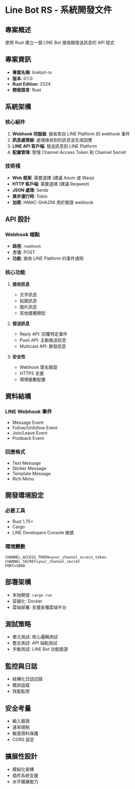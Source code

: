 # Line Bot RS - 系統開發文件

## 專案概述
使用 Rust 建立一個 LINE Bot 接收跟發送訊息的 API 程式

## 專案資訊
- **專案名稱**: linebot-rs
- **版本**: 0.1.0
- **Rust Edition**: 2024
- **開發語言**: Rust

## 系統架構

### 核心組件
1. **Webhook 伺服器**: 接收來自 LINE Platform 的 webhook 事件
2. **訊息處理器**: 處理接收到的訊息並生成回應
3. **LINE API 客戶端**: 發送訊息到 LINE Platform
4. **配置管理**: 管理 Channel Access Token 和 Channel Secret

### 技術棧
- **Web 框架**: 需要選擇 (建議 Axum 或 Warp)
- **HTTP 客戶端**: 需要選擇 (建議 Reqwest)
- **JSON 處理**: Serde
- **異步運行時**: Tokio
- **加密**: HMAC-SHA256 用於驗證 webhook

## API 設計

### Webhook 端點
- **路徑**: `/webhook`
- **方法**: POST
- **功能**: 接收 LINE Platform 的事件通知

### 核心功能
1. **接收訊息**
   - 文字訊息
   - 貼圖訊息
   - 圖片訊息
   - 其他媒體類型

2. **發送訊息**
   - Reply API: 回覆特定事件
   - Push API: 主動推送訊息
   - Multicast API: 群發訊息

3. **安全性**
   - Webhook 簽名驗證
   - HTTPS 支援
   - 環境變數配置

## 資料結構

### LINE Webhook 事件
- Message Event
- Follow/Unfollow Event
- Join/Leave Event
- Postback Event

### 回應格式
- Text Message
- Sticker Message
- Template Message
- Rich Menu

## 開發環境設定

### 必要工具
- Rust 1.75+
- Cargo
- LINE Developers Console 帳號

### 環境變數
```
CHANNEL_ACCESS_TOKEN=your_channel_access_token
CHANNEL_SECRET=your_channel_secret
PORT=3000
```

## 部署架構
- 本地開發: `cargo run`
- 容器化: Docker
- 雲端部署: 支援各種雲端平台

## 測試策略
- 單元測試: 核心邏輯測試
- 整合測試: API 端點測試
- 手動測試: LINE Bot 功能驗證

## 監控與日誌
- 結構化日誌記錄
- 錯誤追蹤
- 效能監控

## 安全考量
- 輸入驗證
- 速率限制
- 敏感資料保護
- CORS 設定

## 擴展性設計
- 模組化架構
- 插件系統支援
- 水平擴展能力